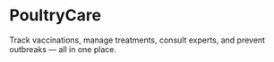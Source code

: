 # PoultryCare
 Track vaccinations, manage treatments, consult experts, and prevent outbreaks — all in one place.
